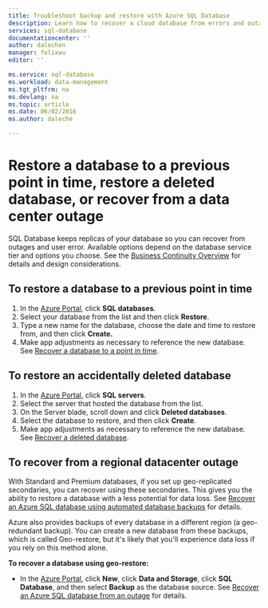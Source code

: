 ```yaml
---
title: Troubleshoot backup and restore with Azure SQL Database
description: Learn how to recover a cloud database from errors and outages using backups and replicas in Azure SQL Database.
services: sql-database
documentationcenter: ''
author: dalechen
manager: felixwu
editor: ''

ms.service: sql-database
ms.workload: data-management
ms.tgt_pltfrm: na
ms.devlang: na
ms.topic: article
ms.date: 06/02/2016
ms.author: daleche

---
```

# Restore a database to a previous point in time, restore a deleted database, or recover from a data center outage
SQL Database keeps replicas of your database so you can recover from outages and user error. Available options depend on the database service tier and options you choose. See the [Business Continuity Overview](sql-database-business-continuity.md) for details and design considerations.

## To restore a database to a previous point in time
1. In the [Azure Portal](https://azure.microsoft.com/), click **SQL databases**.
2. Select your database from the list and then click **Restore**.
3. Type a new name for the database, choose the date and time to restore from, and then click **Create.**
4. Make app adjustments as necessary to reference the new database. See [Recover a database to a point in time](sql-database-recovery-using-backups.md#point-in-time-restore).

## To restore an accidentally deleted database
1. In the [Azure Portal](https://azure.microsoft.com/), click **SQL servers**.
2. Select the server that hosted the database from the list.
3. On the Server blade, scroll down and click **Deleted databases**.
4. Select the database to restore, and then click **Create**.
5. Make app adjustments as necessary to reference the new database. See [Recover a deleted database](sql-database-recovery-using-backups.md#deleted-database-restore).

## To recover from a regional datacenter outage
With Standard and Premium databases, if you set up geo-replicated secondaries, you can recover using these secondaries. This gives you the ability to restore a database with a less potential for data loss. See [Recover an Azure SQL database using automated database backups](sql-database-disaster-recovery.md) for details.

Azure also provides backups of every database in a different region (a geo-redundant backup). You can create a new database from these backups, which is called Geo-restore, but it's likely that you'll experience data loss if you rely on this method alone.

**To recover a database using geo-restore:**

* In the [Azure Portal](https://azure.microsoft.com/), click **New**, click **Data and Storage**, click **SQL Database**, and then select **Backup** as the database source. See [Recover an Azure SQL database from an outage](sql-database-disaster-recovery.md) for details.


